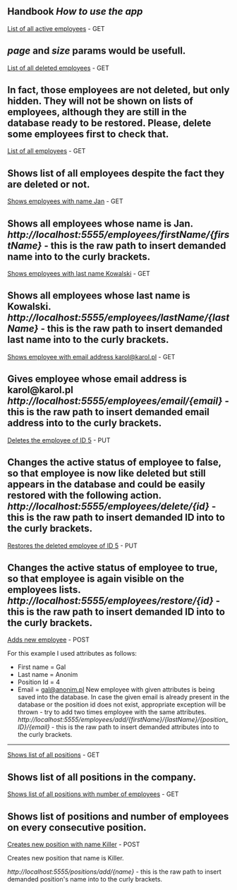## Handbook *How to use the app*

[List of all active employees](http://localhost:5555/employees) - GET

*page* and *size* params would be usefull.
---

[List of all deleted employees](http://localhost:5555/employees/deleted) - GET

In fact, those employees are not deleted, but only hidden. They will not be shown on lists of employees, although they are still in the database ready to be restored.
Please, delete some employees first to check that.
---
[List of all employees](http://localhost:5555/employees/withDeleted) - GET

Shows list of all employees despite the fact they are deleted or not.
---
[Shows employees with name Jan](http://localhost:5555/employees/firstName/Jan) - GET

Shows all employees whose name is Jan. 
*http://localhost:5555/employees/firstName/{firstName}* - this is the raw path to insert demanded name into to the curly brackets.
---
[Shows employees with last name Kowalski](http://localhost:5555/employees/lastName/Kowalski) - GET

Shows all employees whose last name is Kowalski.
*http://localhost:5555/employees/lastName/{lastName}* - this is the raw path to insert demanded last name into to the curly brackets.
---
[Shows employee with email address karol@karol.pl](http://localhost:5555/employees/email/karol@karol.pl) - GET

Gives employee whose email address is karol@<span></span>karol.pl
*http://localhost:5555/employees/email/{email}* - this is the raw path to insert demanded email address into to the curly brackets.
---
[Deletes the employee of ID 5](http://localhost:5555/employees/delete/5) - PUT

Changes the active status of employee to false, so that employee is now like deleted but still appears in the database and could be easily restored with the following action.
*http://localhost:5555/employees/delete/{id}* - this is the raw path to insert demanded ID into to the curly brackets.
---
[Restores the deleted employee of ID 5](http://localhost:5555/employees/restore/5) - PUT

Changes the active status of employee to true, so that employee is again visible on the employees lists.
*http://localhost:5555/employees/restore/{id}* - this is the raw path to insert demanded ID into to the curly brackets.
---
[Adds new employee](http://localhost:5555/employees/add/Gal/Anonim/4/gal@anonim.pl) - POST

For this example I used attributes as follows:
* First name = Gal
* Last name = Anonim
* Position Id = 4
* Email = gal@anonim.pl
New employee with given attributes is being saved into the database. In case the given email is already present in the database or the position id does not exist, appropriate exception will be thrown - try to add two times employee with the same attributes.
*http://localhost:5555/employees/add/{firstName}/{lastName}/{position_ID}/{email}* - this is the raw path to insert demanded attributes into to the curly brackets.
---
[Shows list of all positions](http://localhost:5555/positions) - GET

Shows list of all positions in the company.
---
[Shows list of all positions with number of employees](http://localhost:5555/positions/count) - GET

Shows list of positions and number of employees on every consecutive position.
---
[Creates new position with name Killer](http://localhost:5555/positions/add/Killer) - POST

Creates new position that name is Killer.

*http://localhost:5555/positions/add/{name}* - this is the raw path to insert demanded position's name into to the curly brackets.



